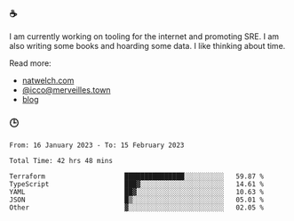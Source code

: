 ### ☕

I am currently working on tooling for the internet and promoting SRE. I am also writing some books and hoarding some data. I like thinking about time. 

Read more:

 - [natwelch.com](https://natwelch.com)
 - [@icco@merveilles.town](https://merveilles.town/@icco)
 - [blog](https://writing.natwelch.com)

### 🕒

<!--START_SECTION:waka-->

```text
From: 16 January 2023 - To: 15 February 2023

Total Time: 42 hrs 48 mins

Terraform                    ███████████████░░░░░░░░░░   59.87 %
TypeScript                   ███▓░░░░░░░░░░░░░░░░░░░░░   14.61 %
YAML                         ██▓░░░░░░░░░░░░░░░░░░░░░░   10.63 %
JSON                         █▒░░░░░░░░░░░░░░░░░░░░░░░   05.01 %
Other                        ▓░░░░░░░░░░░░░░░░░░░░░░░░   02.05 %
```

<!--END_SECTION:waka-->
